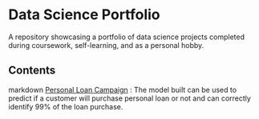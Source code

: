 # Data Science Portfolio

A repository showcasing a portfolio of data science projects completed during coursework, self-learning, and as a personal hobby.

## Contents

  markdown 
   [Personal Loan Campaign](README.md) : The model built can be used to predict if a customer will purchase personal loan or not and can correctly identify 99% of the loan purchase.


